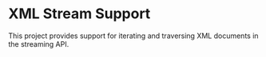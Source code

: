 # XML Stream Support

This project provides support for iterating
and traversing XML documents in the streaming API.

